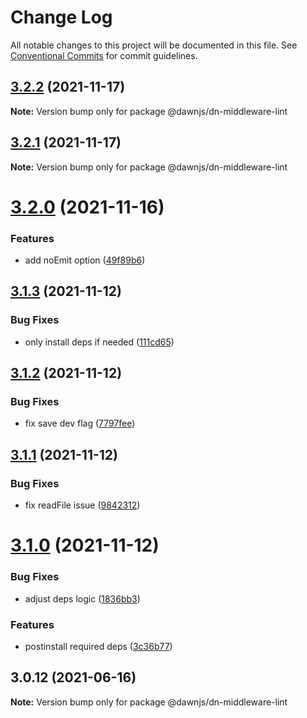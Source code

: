 # Change Log

All notable changes to this project will be documented in this file.
See [Conventional Commits](https://conventionalcommits.org) for commit guidelines.

## [3.2.2](https://github.com/alibaba/dawn/compare/@dawnjs/dn-middleware-lint@3.2.1...@dawnjs/dn-middleware-lint@3.2.2) (2021-11-17)

**Note:** Version bump only for package @dawnjs/dn-middleware-lint

## [3.2.1](https://github.com/alibaba/dawn/compare/@dawnjs/dn-middleware-lint@3.2.0...@dawnjs/dn-middleware-lint@3.2.1) (2021-11-17)

**Note:** Version bump only for package @dawnjs/dn-middleware-lint

# [3.2.0](https://github.com/alibaba/dawn/compare/@dawnjs/dn-middleware-lint@3.1.3...@dawnjs/dn-middleware-lint@3.2.0) (2021-11-16)

### Features

- add noEmit option ([49f89b6](https://github.com/alibaba/dawn/commit/49f89b6f2b2f5b00c84eac0fef49aa0be673b132))

## [3.1.3](https://github.com/alibaba/dawn/compare/@dawnjs/dn-middleware-lint@3.1.2...@dawnjs/dn-middleware-lint@3.1.3) (2021-11-12)

### Bug Fixes

- only install deps if needed ([111cd65](https://github.com/alibaba/dawn/commit/111cd65713ef211df8e3ab3ab1e3302f9be6994d))

## [3.1.2](https://github.com/alibaba/dawn/compare/@dawnjs/dn-middleware-lint@3.1.1...@dawnjs/dn-middleware-lint@3.1.2) (2021-11-12)

### Bug Fixes

- fix save dev flag ([7797fee](https://github.com/alibaba/dawn/commit/7797fee6b070620f52a173e5dedca83b9c32728b))

## [3.1.1](https://github.com/alibaba/dawn/compare/@dawnjs/dn-middleware-lint@3.1.0...@dawnjs/dn-middleware-lint@3.1.1) (2021-11-12)

### Bug Fixes

- fix readFile issue ([9842312](https://github.com/alibaba/dawn/commit/984231235e8b0f08c07bcb69a48c629dfff1e3f9))

# [3.1.0](https://github.com/alibaba/dawn/compare/@dawnjs/dn-middleware-lint@3.0.12...@dawnjs/dn-middleware-lint@3.1.0) (2021-11-12)

### Bug Fixes

- adjust deps logic ([1836bb3](https://github.com/alibaba/dawn/commit/1836bb3ee5f1421935ab97f4d3102f532f90c6a6))

### Features

- postinstall required deps ([3c36b77](https://github.com/alibaba/dawn/commit/3c36b7733396952c89e887321f5d9f3d89641df3))

## 3.0.12 (2021-06-16)

**Note:** Version bump only for package @dawnjs/dn-middleware-lint
